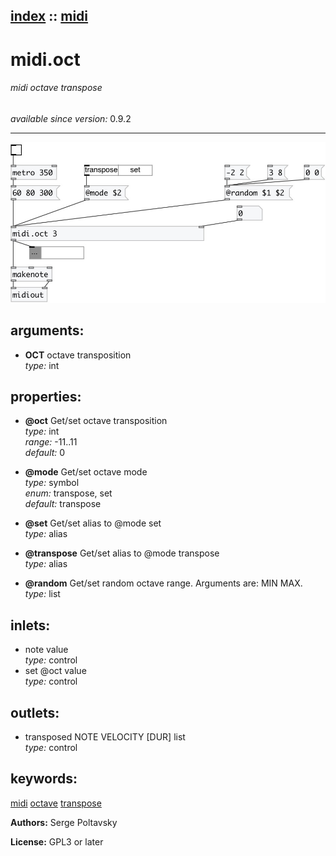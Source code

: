 [index](index.html) :: [midi](category_midi.html)
---

# midi.oct

###### midi octave transpose

*available since version:* 0.9.2

---




[![example](../examples/img/midi.oct.jpg)](../examples/pd/midi.oct.pd)



## arguments:

* **OCT**
octave transposition<br>
_type:_ int<br>





## properties:

* **@oct** 
Get/set octave transposition<br>
_type:_ int<br>
_range:_ -11..11<br>
_default:_ 0<br>

* **@mode** 
Get/set octave mode<br>
_type:_ symbol<br>
_enum:_ transpose, set<br>
_default:_ transpose<br>

* **@set** 
Get/set alias to @mode set<br>
_type:_ alias<br>

* **@transpose** 
Get/set alias to @mode transpose<br>
_type:_ alias<br>

* **@random** 
Get/set random octave range. Arguments are: MIN MAX.<br>
_type:_ list<br>



## inlets:

* note value<br>
_type:_ control
* set @oct value<br>
_type:_ control



## outlets:

* transposed NOTE VELOCITY [DUR] list<br>
_type:_ control



## keywords:

[midi](keywords/midi.html)
[octave](keywords/octave.html)
[transpose](keywords/transpose.html)






**Authors:** Serge Poltavsky




**License:** GPL3 or later






